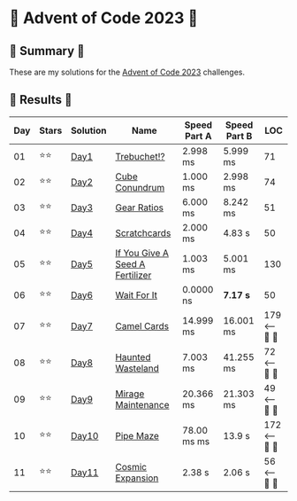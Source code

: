 # 🎄 Advent of Code 2023 🎄

## 🎄 Summary 🎄

These are my solutions for the [Advent of Code 2023](https://adventofcode.com/2023) challenges.

## 🎄 Results 🎄

| Day | Stars | Solution | Name                                                             | Speed Part A | Speed Part B | LOC |
| --- | ----- | ---- | ---------------------------------------------------------------- | ----- | ----- | --- | 
| 01  | ⭐⭐ | [Day1](https://github.com/Landcruiser87/AoC2023/blob/main/day1/day1.py) |[Trebuchet!?](https://adventofcode.com/2023/day/1) | 2.998 ms | 5.999 ms | 71 |
| 02  | ⭐⭐ | [Day2](https://github.com/Landcruiser87/AoC2023/blob/main/day2/day2.py) |[Cube Conundrum](https://adventofcode.com/2023/day/2) | 1.000 ms | 2.998 ms | 74 |
| 03  | ⭐⭐ | [Day3](https://github.com/Landcruiser87/AoC2023/blob/main/day3/day3.py) |[Gear Ratios](https://adventofcode.com/2023/day/3)  | 6.000 ms | 8.242 ms | 51 |
| 04  | ⭐⭐ | [Day4](https://github.com/Landcruiser87/AoC2023/blob/main/day4/day4.py) |[Scratchcards](https://adventofcode.com/2023/day/4) | 2.000 ms | 4.83 s | 50 |
| 05  | ⭐⭐ | [Day5](https://github.com/Landcruiser87/AoC2023/blob/main/day5/day5.py) |[If You Give A Seed A Fertilizer](https://adventofcode.com/2023/day/5) | 1.003 ms | 5.001 ms | 130 |
| 06  | ⭐⭐ | [Day6](https://github.com/Landcruiser87/AoC2023/blob/main/day6/day6.py) |[Wait For It](https://adventofcode.com/2023/day/6) | 0.0000 ns | **7.17 s** | 50 |
| 07  | ⭐⭐ | [Day7](https://github.com/Landcruiser87/AoC2023/blob/main/day7/day7.py) |[Camel Cards](https://adventofcode.com/2023/day/7) | 14.999 ms | 16.001 ms | 179 <-- 🤮 🤮|
| 08  | ⭐⭐ | [Day8](https://github.com/Landcruiser87/AoC2023/blob/main/day8/day8.py) |[Haunted Wasteland](https://adventofcode.com/2023/day/8) | 7.003 ms | 41.255 ms | 72 <-- 👻 👻|
| 09  | ⭐⭐ | [Day9](https://github.com/Landcruiser87/AoC2023/blob/main/day9/day9.py) |[Mirage Maintenance](https://adventofcode.com/2023/day/9) | 20.366 ms | 21.303 ms | 49 <-- 🎉 🎉|
| 10  | ⭐⭐ | [Day10](https://github.com/Landcruiser87/AoC2023/blob/main/day_10/day10.py) |[Pipe Maze](https://adventofcode.com/2023/day/10) | 78.00 ms ms | 13.9 s |172 <-- 🎉 🤮|
| 11  | ⭐⭐ | [Day11](https://github.com/Landcruiser87/AoC2023/blob/main/day_11/day11.py) |[Cosmic Expansion](https://adventofcode.com/2023/day/11) | 2.38 s | 2.06 s | 56 <-- 🎉 🎉|